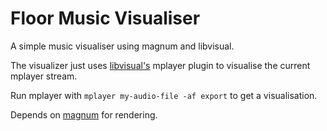 Floor Music Visualiser
======================

A simple music visualiser using magnum and libvisual.

The visualizer just uses [libvisual's](libvisual/libvisual) mplayer plugin to visualise the current mplayer stream.

Run mplayer with `mplayer my-audio-file -af export` to get a visualisation.

Depends on [magnum](morsa/magnum) for rendering.
